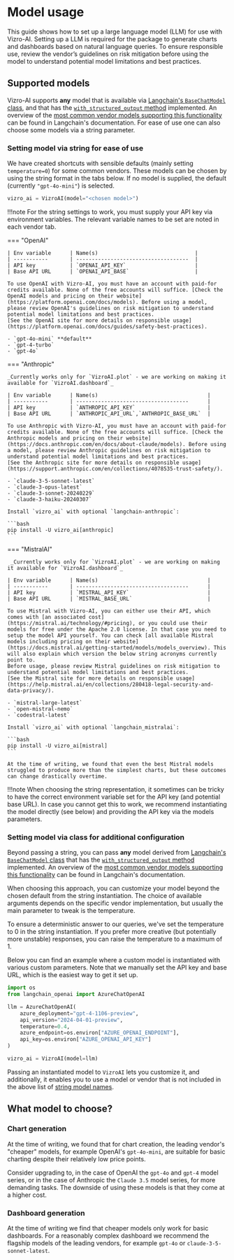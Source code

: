 # Model usage

This guide shows how to set up a large language model (LLM) for use with Vizro-AI. Setting up a LLM is required for the package to generate charts and dashboards based on natural language queries. To ensure responsible use, review the vendor’s guidelines on risk mitigation before using the model to understand potential model limitations and best practices.

## Supported models
Vizro-AI supports **any** model that is available via [Langchain's `BaseChatModel` class](https://api.python.langchain.com/en/latest/language_models/langchain_core.language_models.chat_models.BaseChatModel.html#langchain_core.language_models.chat_models.BaseChatModel), and that has the [`with_structured_output` method](https://python.langchain.com/v0.2/docs/how_to/structured_output/#the-with_structured_output-method) implemented. An overview of the [most common vendor models supporting this functionality](https://python.langchain.com/v0.2/docs/integrations/chat/) can be found in Langchain's documentation. For ease of use one can also choose some models via a string parameter.


### Setting model via string for ease of use

We have created shortcuts with sensible defaults (mainly setting `temperature=0`) for some common vendors. These models can be chosen by using the string format in the tabs below. If no model is supplied, the default (currently `"gpt-4o-mini"`) is selected.

```py
vizro_ai = VizroAI(model="<chosen model>")
```

!!!note
    For the string settings to work, you must supply your API key via environment variables. The relevant variable names to be set are noted in each vendor tab.

=== "OpenAI"

    | Env variable      | Name(s)                               |
    | -----------       | ------------------------------------  |
    | API key           | `OPENAI_API_KEY`                      |
    | Base API URL      | `OPENAI_API_BASE`                     |

    To use OpenAI with Vizro-AI, you must have an account with paid-for credits available. None of the free accounts will suffice. [Check the OpenAI models and pricing on their website](https://platform.openai.com/docs/models). Before using a model, please review OpenAI's guidelines on risk mitigation to understand potential model limitations and best practices.
    [See the OpenAI site for more details on responsible usage](https://platform.openai.com/docs/guides/safety-best-practices).

    - `gpt-4o-mini` **default**
    - `gpt-4-turbo`
    - `gpt-4o`

=== "Anthropic"

    _Currently works only for `VizroAI.plot` - we are working on making it available for `VizroAI.dashboard`_

    | Env variable      | Name(s)                                   |
    | -----------       | ------------------------------------      |
    | API key           | `ANTHROPIC_API_KEY`                       |
    | Base API URL      | `ANTHROPIC_API_URL`,`ANTHROPIC_BASE_URL`  |

    To use Anthropic with Vizro-AI, you must have an account with paid-for credits available. None of the free accounts will suffice. [Check the Anthropic models and pricing on their website](https://docs.anthropic.com/en/docs/about-claude/models). Before using a model, please review Anthropic guidelines on risk mitigation to understand potential model limitations and best practices.
    [See the Anthropic site for more details on responsible usage](https://support.anthropic.com/en/collections/4078535-trust-safety/).

    - `claude-3-5-sonnet-latest`
    - `claude-3-opus-latest`
    - `claude-3-sonnet-20240229`
    - `claude-3-haiku-20240307`

    Install `vizro_ai` with optional `langchain-anthropic`:

    ```bash
    pip install -U vizro_ai[anthropic]
    ```

=== "MistralAI"

     _Currently works only for `VizroAI.plot` - we are working on making it available for `VizroAI.dashboard`_

    | Env variable      | Name(s)                                   |
    | -----------       | ------------------------------------      |
    | API key           | `MISTRAL_API_KEY`                         |
    | Base API URL      | `MISTRAL_BASE_URL`                        |

    To use Mistral with Vizro-AI, you can either use their API, which comes with [an associated cost](https://mistral.ai/technology/#pricing), or you could use their models for free under the Apache 2.0 license. In that case you need to setup the model API yourself. You can check [all available Mistral models including pricing on their website](https://docs.mistral.ai/getting-started/models/models_overview). This will also explain which version the below string acronyms currently point to.
    Before usage, please review Mistral guidelines on risk mitigation to understand potential model limitations and best practices.
    [See the Mistral site for more details on responsible usage](https://help.mistral.ai/en/collections/280418-legal-security-and-data-privacy/).

    - `mistral-large-latest`
    - `open-mistral-nemo`
    - `codestral-latest`

    Install `vizro_ai` with optional `langchain_mistralai`:

    ```bash
    pip install -U vizro_ai[mistral]
    ```

    At the time of writing, we found that even the best Mistral models struggled to produce more than the simplest charts, but these outcomes can change drastically overtime.

!!!note
    When choosing the string representation, it sometimes can be tricky to have the correct environment variable set for the API key (and potential base URL). In case you cannot get this to work, we recommend instantiating the model directly (see below) and providing the API key via the models parameters.

<!--vale off-->
### Setting model via class for additional configuration
<!--vale on-->
Beyond passing a string, you can pass **any** model derived from [Langchain's `BaseChatModel` class](https://api.python.langchain.com/en/latest/language_models/langchain_core.language_models.chat_models.BaseChatModel.html#langchain_core.language_models.chat_models.BaseChatModel) that has the [`with_structured_output` method](https://python.langchain.com/v0.2/docs/how_to/structured_output/#the-with_structured_output-method) implemented. An overview of the [most common vendor models supporting this functionality](https://python.langchain.com/v0.2/docs/integrations/chat/) can be found in Langchain's documentation.

When choosing this approach, you can customize your model beyond the chosen default from the string instantiation. The choice of available arguments depends on the specific vendor implementation, but usually the main parameter to tweak is the temperature.

<!-- vale off -->
To ensure a deterministic answer to our queries, we've set the temperature to 0 in the string instantiation. If you prefer more creative (but potentially more unstable) responses, you can raise the temperature to a maximum of 1.
<!-- vale on -->

Below you can find an example where a custom model is instantiated with various custom parameters. Note that we manually set the API key and base URL, which is the easiest way to get it set up.

```py
import os
from langchain_openai import AzureChatOpenAI

llm = AzureChatOpenAI(
    azure_deployment="gpt-4-1106-preview",
    api_version="2024-04-01-preview",
    temperature=0.4,
    azure_endpoint=os.environ["AZURE_OPENAI_ENDPOINT"],
    api_key=os.environ["AZURE_OPENAI_API_KEY"]
)

vizro_ai = VizroAI(model=llm)
```

Passing an instantiated model to `VizroAI` lets you customize it, and additionally, it enables you to use a model or vendor that is not included in the above list of [string model names](#setting-model-via-string-for-ease-of-use).

## What model to choose?

### Chart generation

At the time of writing, we found that for chart creation, the leading vendor's "cheaper" models, for example OpenAI's `gpt-4o-mini`, are suitable for basic charting despite their relatively low price points.

Consider upgrading to, in the case of OpenAI the `gpt-4o` and `gpt-4` model series, or in the case of Anthropic the `Claude 3.5` model series, for more demanding tasks. The downside of using these models is that they come at a higher cost.

### Dashboard generation

At the time of writing we find that cheaper models only work for basic dashboards. For a reasonably complex dashboard we recommend the flagship models of the leading vendors, for example `gpt-4o` or `claude-3-5-sonnet-latest`.
